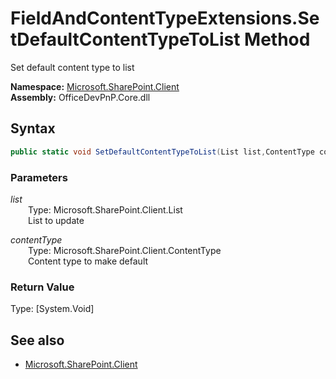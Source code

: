 # FieldAndContentTypeExtensions.SetDefaultContentTypeToList Method  
Set default content type to list  

**Namespace:** [Microsoft.SharePoint.Client](Microsoft.SharePoint.Client.md)  
**Assembly:** OfficeDevPnP.Core.dll  
## Syntax
```C#
public static void SetDefaultContentTypeToList(List list,ContentType contentType)
```
### Parameters
*list*  
&emsp;&emsp;Type: Microsoft.SharePoint.Client.List  
&emsp;&emsp;List to update  
  
*contentType*  
&emsp;&emsp;Type: Microsoft.SharePoint.Client.ContentType  
&emsp;&emsp;Content type to make default  
  
### Return Value
Type: [System.Void]  

## See also
- [Microsoft.SharePoint.Client](Microsoft.SharePoint.Client.md)
